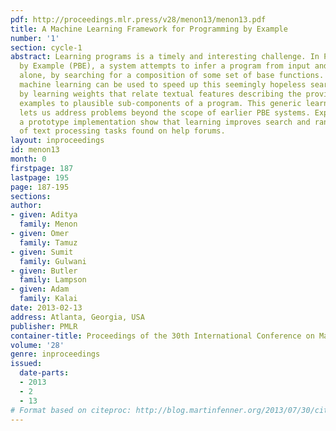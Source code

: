 ```yaml
---
pdf: http://proceedings.mlr.press/v28/menon13/menon13.pdf
title: A Machine Learning Framework for Programming by Example
number: '1'
section: cycle-1
abstract: Learning programs is a timely and interesting challenge. In Programming
  by Example (PBE), a system attempts to infer a program from input and output examples
  alone, by searching for a composition of some set of base functions. We show how
  machine learning can be used to speed up this seemingly hopeless search problem,
  by learning weights that relate textual features describing the provided input-output
  examples to plausible sub-components of a program. This generic learning framework
  lets us address problems beyond the scope of earlier PBE systems. Experiments on
  a prototype implementation show that learning improves search and ranking on a variety
  of text processing tasks found on help forums.
layout: inproceedings
id: menon13
month: 0
firstpage: 187
lastpage: 195
page: 187-195
sections: 
author:
- given: Aditya
  family: Menon
- given: Omer
  family: Tamuz
- given: Sumit
  family: Gulwani
- given: Butler
  family: Lampson
- given: Adam
  family: Kalai
date: 2013-02-13
address: Atlanta, Georgia, USA
publisher: PMLR
container-title: Proceedings of the 30th International Conference on Machine Learning
volume: '28'
genre: inproceedings
issued:
  date-parts:
  - 2013
  - 2
  - 13
# Format based on citeproc: http://blog.martinfenner.org/2013/07/30/citeproc-yaml-for-bibliographies/
---
```

